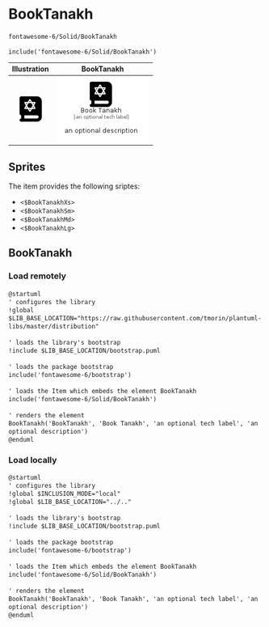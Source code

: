 # BookTanakh


```text
fontawesome-6/Solid/BookTanakh
```

```text
include('fontawesome-6/Solid/BookTanakh')
```



| Illustration | BookTanakh |
| :---: | :---: |
| ![illustration for Illustration](../../fontawesome-6/Solid/BookTanakh.png) | ![illustration for BookTanakh](../../fontawesome-6/Solid/BookTanakh.Local.png) |



## Sprites
The item provides the following sriptes:

- `<$BookTanakhXs>`
- `<$BookTanakhSm>`
- `<$BookTanakhMd>`
- `<$BookTanakhLg>`





## BookTanakh

### Load remotely
```plantuml
@startuml
' configures the library
!global $LIB_BASE_LOCATION="https://raw.githubusercontent.com/tmorin/plantuml-libs/master/distribution"

' loads the library's bootstrap
!include $LIB_BASE_LOCATION/bootstrap.puml

' loads the package bootstrap
include('fontawesome-6/bootstrap')

' loads the Item which embeds the element BookTanakh
include('fontawesome-6/Solid/BookTanakh')

' renders the element
BookTanakh('BookTanakh', 'Book Tanakh', 'an optional tech label', 'an optional description')
@enduml
```

### Load locally
```plantuml
@startuml
' configures the library
!global $INCLUSION_MODE="local"
!global $LIB_BASE_LOCATION="../.."

' loads the library's bootstrap
!include $LIB_BASE_LOCATION/bootstrap.puml

' loads the package bootstrap
include('fontawesome-6/bootstrap')

' loads the Item which embeds the element BookTanakh
include('fontawesome-6/Solid/BookTanakh')

' renders the element
BookTanakh('BookTanakh', 'Book Tanakh', 'an optional tech label', 'an optional description')
@enduml
```

